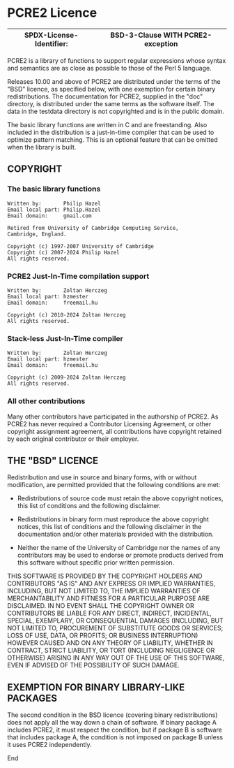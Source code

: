 PCRE2 Licence
=============

| SPDX-License-Identifier: | BSD-3-Clause WITH PCRE2-exception |
|---------|-------|

PCRE2 is a library of functions to support regular expressions whose syntax
and semantics are as close as possible to those of the Perl 5 language.

Releases 10.00 and above of PCRE2 are distributed under the terms of the "BSD"
licence, as specified below, with one exemption for certain binary
redistributions. The documentation for PCRE2, supplied in the "doc" directory,
is distributed under the same terms as the software itself. The data in the
testdata directory is not copyrighted and is in the public domain.

The basic library functions are written in C and are freestanding. Also
included in the distribution is a just-in-time compiler that can be used to
optimize pattern matching. This is an optional feature that can be omitted when
the library is built.


COPYRIGHT
---------

### The basic library functions

    Written by:       Philip Hazel
    Email local part: Philip.Hazel
    Email domain:     gmail.com

    Retired from University of Cambridge Computing Service,
    Cambridge, England.

    Copyright (c) 1997-2007 University of Cambridge
    Copyright (c) 2007-2024 Philip Hazel
    All rights reserved.

### PCRE2 Just-In-Time compilation support

    Written by:       Zoltan Herczeg
    Email local part: hzmester
    Email domain:     freemail.hu

    Copyright (c) 2010-2024 Zoltan Herczeg
    All rights reserved.

### Stack-less Just-In-Time compiler

    Written by:       Zoltan Herczeg
    Email local part: hzmester
    Email domain:     freemail.hu

    Copyright (c) 2009-2024 Zoltan Herczeg
    All rights reserved.

### All other contributions

Many other contributors have participated in the authorship of PCRE2. As PCRE2
has never required a Contributor Licensing Agreement, or other copyright
assignment agreement, all contributions have copyright retained by each
original contributor or their employer.


THE "BSD" LICENCE
-----------------

Redistribution and use in source and binary forms, with or without
modification, are permitted provided that the following conditions are met:

* Redistributions of source code must retain the above copyright notices,
  this list of conditions and the following disclaimer.

* Redistributions in binary form must reproduce the above copyright
  notices, this list of conditions and the following disclaimer in the
  documentation and/or other materials provided with the distribution.

* Neither the name of the University of Cambridge nor the names of any
  contributors may be used to endorse or promote products derived from this
  software without specific prior written permission.

THIS SOFTWARE IS PROVIDED BY THE COPYRIGHT HOLDERS AND CONTRIBUTORS "AS IS"
AND ANY EXPRESS OR IMPLIED WARRANTIES, INCLUDING, BUT NOT LIMITED TO, THE
IMPLIED WARRANTIES OF MERCHANTABILITY AND FITNESS FOR A PARTICULAR PURPOSE
ARE DISCLAIMED. IN NO EVENT SHALL THE COPYRIGHT OWNER OR CONTRIBUTORS BE
LIABLE FOR ANY DIRECT, INDIRECT, INCIDENTAL, SPECIAL, EXEMPLARY, OR
CONSEQUENTIAL DAMAGES (INCLUDING, BUT NOT LIMITED TO, PROCUREMENT OF
SUBSTITUTE GOODS OR SERVICES; LOSS OF USE, DATA, OR PROFITS; OR BUSINESS
INTERRUPTION) HOWEVER CAUSED AND ON ANY THEORY OF LIABILITY, WHETHER IN
CONTRACT, STRICT LIABILITY, OR TORT (INCLUDING NEGLIGENCE OR OTHERWISE)
ARISING IN ANY WAY OUT OF THE USE OF THIS SOFTWARE, EVEN IF ADVISED OF THE
POSSIBILITY OF SUCH DAMAGE.


EXEMPTION FOR BINARY LIBRARY-LIKE PACKAGES
------------------------------------------

The second condition in the BSD licence (covering binary redistributions) does
not apply all the way down a chain of software. If binary package A includes
PCRE2, it must respect the condition, but if package B is software that
includes package A, the condition is not imposed on package B unless it uses
PCRE2 independently.

End
